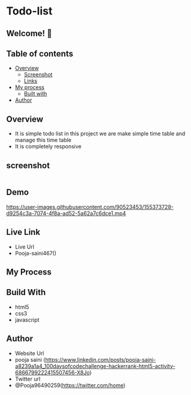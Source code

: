 # Todo-list

## Welcome! 👋

## Table of contents

- [Overview](#overview)
  - [Screenshot](#screenshot)
  - [Links](#links)
- [My process](#my-process)
  - [Built with](#built-with)
- [Author](#author)

## Overview 
- It is simple todo list in this project we are make simple time table and manage this time table 
- It is completely responsive


## screenshot
<img src="">

## Demo

 
https://user-images.githubusercontent.com/90523453/155373728-d9254c3a-7074-4f8a-ad52-5a62a7c6dce1.mp4




## Live Link
- Live Url
- Pooja-saini467()


## My Process
## Build With
- html5
- css3
- javascript

## Author
- Website Url
- pooja saini (https://www.linkedin.com/posts/pooja-saini-a8239a1a4_100daysofcodechallenge-hackerrank-html5-activity-6866799222415507456-X8Jo)
- Twitter url
- @Pooja96490259(https://twitter.com/home)

